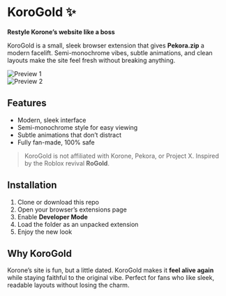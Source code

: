# KoroGold ✨

**Restyle Korone’s website like a boss**  

KoroGold is a small, sleek browser extension that gives **Pekora.zip** a modern facelift. Semi-monochrome vibes, subtle animations, and clean layouts make the site feel fresh without breaking anything.  

![Preview 1](https://cdn.discordapp.com/attachments/1416655702881206365/1416655703887708221/image.png?ex=68c7a2ef&is=68c6516f&hm=2e17de72d960efa2ac866ebc02fcda67b09498a6425ad2d7db962c19fb43beb1&)  
![Preview 2](https://cdn.discordapp.com/attachments/1416655702881206365/1416655704407937105/image.png?ex=68c7a2f0&is=68c65170&hm=16cac13bfc57b0911da7e70fcf44b1cc6c235b3a85ff9bca69a2c843a2c710c0&)

## Features

- Modern, sleek interface  
- Semi-monochrome style for easy viewing  
- Subtle animations that don’t distract  
- Fully fan-made, 100% safe  

> KoroGold is not affiliated with Korone, Pekora, or Project X. Inspired by the Roblox revival **RoGold**.  

## Installation

1. Clone or download this repo  
2. Open your browser’s extensions page  
3. Enable **Developer Mode**  
4. Load the folder as an unpacked extension  
5. Enjoy the new look  

## Why KoroGold

Korone’s site is fun, but a little dated. KoroGold makes it **feel alive again** while staying faithful to the original vibe. Perfect for fans who like sleek, readable layouts without losing the charm.  
